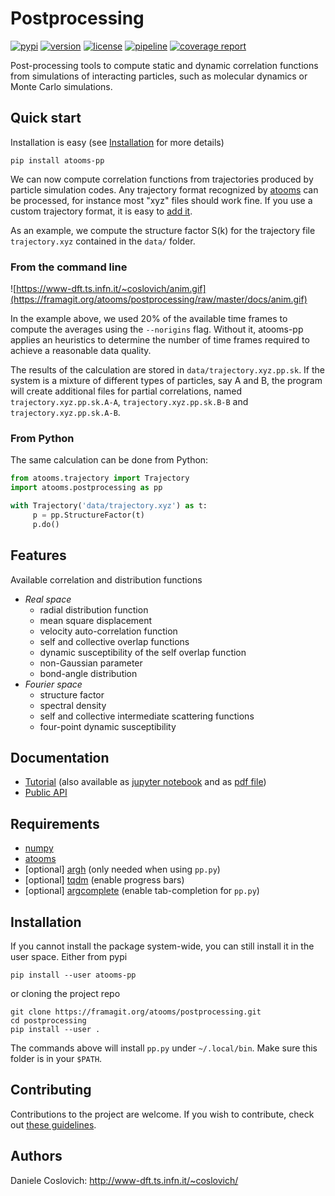 # Postprocessing

[![pypi](https://img.shields.io/pypi/v/atooms-pp.svg)](https://pypi.python.org/pypi/atooms-pp/)
[![version](https://img.shields.io/pypi/pyversions/atooms-pp.svg)](https://pypi.python.org/pypi/atooms-pp/)
[![license](https://img.shields.io/pypi/l/atooms-pp.svg)](https://en.wikipedia.org/wiki/GNU_General_Public_License)
[![pipeline](https://framagit.org/atooms/postprocessing/badges/master/pipeline.svg)](https://framagit.org/atooms/postprocessing/badges/master/pipeline.svg)
[![coverage report](https://framagit.org/atooms/postprocessing/badges/master/coverage.svg?job=test:f90)](https://framagit.org/atooms/postprocessing/-/commits/master)

Post-processing tools to compute static and dynamic correlation functions from simulations of interacting particles, such as molecular dynamics or Monte Carlo simulations. 

## Quick start

Installation is easy (see [Installation](#installation) for more details)
```
pip install atooms-pp
```

We can now compute correlation functions from trajectories produced
by particle simulation codes. Any trajectory format recognized by
[atooms](https://framagit.org/atooms/atooms.git) can be processed, for instance most "xyz" files
should work fine. If you use a custom trajectory format, it is easy to [add it](https://atooms.frama.io/atooms/).

As an example, we compute the structure factor S(k) for the trajectory
file `trajectory.xyz` contained in the `data/` folder.

### From the command line

![https://www-dft.ts.infn.it/~coslovich/anim.gif](https://framagit.org/atooms/postprocessing/raw/master/docs/anim.gif)

In the example above, we used 20% of the available time frames to compute the averages using the `--norigins` flag. Without it, atooms-pp applies an heuristics to determine the number of time frames required to achieve a reasonable data quality.

The results of the calculation are stored in `data/trajectory.xyz.pp.sk`. If
the system is a mixture of different types of particles, say A and B, the program will create additional files for
partial correlations, named `trajectory.xyz.pp.sk.A-A`, `trajectory.xyz.pp.sk.B-B` and `trajectory.xyz.pp.sk.A-B`.

### From Python

The same calculation can be done from Python:

```python
from atooms.trajectory import Trajectory
import atooms.postprocessing as pp

with Trajectory('data/trajectory.xyz') as t:
     p = pp.StructureFactor(t)
     p.do()
```

## Features

Available correlation and distribution functions

- *Real space*
  - radial distribution function
  - mean square displacement
  - velocity auto-correlation function
  - self and collective overlap functions
  - dynamic susceptibility of the self overlap function
  - non-Gaussian parameter
  - bond-angle distribution
- *Fourier space*
  - structure factor
  - spectral density
  - self and collective intermediate scattering functions
  - four-point dynamic susceptibility

## Documentation

- [Tutorial](https://atooms.frama.io/postprocessing/index.html) (also available as [jupyter notebook](https://framagit.org/atooms/postprocessing/-/blob/master/docs/index.ipynb) and as [pdf file](https://framagit.org/atooms/postprocessing/-/blob/master/docs/index.pdf))
- [Public API](https://atooms.frama.io/postprocessing/api/postprocessing)

## Requirements

- [numpy](https://pypi.org/project/numpy/)
- [atooms](https://framagit.org/atooms/postprocessing.git)
- [optional] [argh](https://pypi.org/project/argh/) (only needed when using `pp.py`)
- [optional] [tqdm](https://pypi.org/project/tqdm/) (enable progress bars)
- [optional] [argcomplete](https://pypi.org/project/argcomplete/) (enable tab-completion for `pp.py`)

## Installation

If you cannot install the package system-wide, you can still install it in the user space. Either from pypi
```
pip install --user atooms-pp
```
or cloning the project repo 
```
git clone https://framagit.org/atooms/postprocessing.git
cd postprocessing
pip install --user .
```
The commands above will install `pp.py` under `~/.local/bin`. Make sure this folder is in your `$PATH`.

## Contributing

Contributions to the project are welcome. If you wish to contribute, check out [these guidelines](https://framagit.org/atooms/atooms/-/blob/master/CONTRIBUTING.md).

## Authors

Daniele Coslovich: http://www-dft.ts.infn.it/~coslovich/
